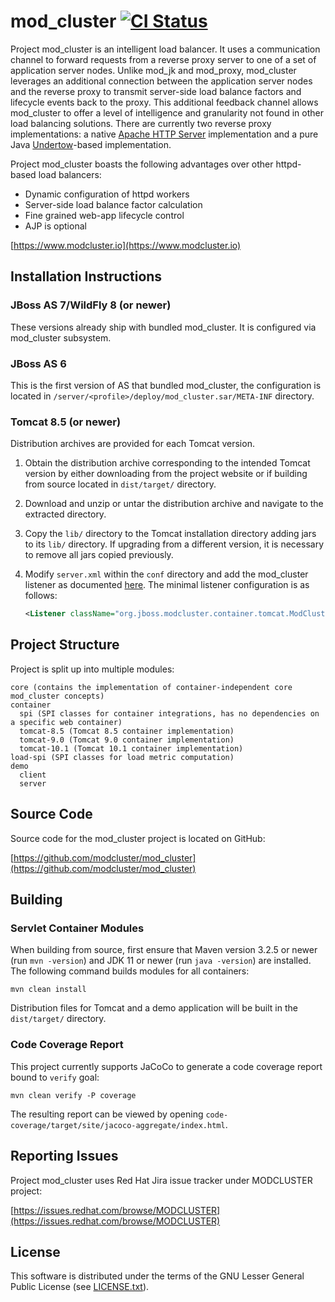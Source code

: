 mod_cluster [![CI Status](https://github.com/modcluster/mod_cluster/workflows/CI/badge.svg)](https://github.com/modcluster/mod_cluster/actions)
===========

Project mod_cluster is an intelligent load balancer. It uses a communication channel to forward requests from a reverse
proxy server to one of a set of application server nodes. Unlike mod_jk and mod_proxy, mod_cluster leverages an
additional connection between the application server nodes and the reverse proxy to transmit server-side load balance
factors and lifecycle events back to the proxy. This additional feedback channel allows mod_cluster to offer a level of
intelligence and granularity not found in other load balancing solutions. There are currently two reverse proxy
implementations: a native [Apache HTTP Server](https://httpd.apache.org/) implementation and a pure Java 
[Undertow](http://undertow.io/)-based implementation.

Project mod_cluster boasts the following advantages over other httpd-based load balancers:

* Dynamic configuration of httpd workers
* Server-side load balance factor calculation
* Fine grained web-app lifecycle control
* AJP is optional

[https://www.modcluster.io](https://www.modcluster.io)


Installation Instructions
-------------------------

### JBoss AS 7/WildFly 8 (or newer)

These versions already ship with bundled mod_cluster. It is configured via mod_cluster
subsystem.


### JBoss AS 6

This is the first version of AS that bundled mod_cluster, the configuration is located in
`/server/<profile>/deploy/mod_cluster.sar/META-INF` directory.


### Tomcat 8.5 (or newer)

Distribution archives are provided for each Tomcat version.

1. Obtain the distribution archive corresponding to the intended Tomcat version by either downloading from the project
   website or if building from source located in `dist/target/` directory.
2. Download and unzip or untar the distribution archive and navigate to the extracted directory.
3. Copy the `lib/` directory to the Tomcat installation directory adding jars to its `lib/` directory. If upgrading from
   a different version, it is necessary to remove all jars copied previously.
4. Modify `server.xml` within the `conf` directory and add the mod_cluster listener as documented
   [here](https://docs.modcluster.io/). The minimal listener configuration is as follows:
   
    ```xml
    <Listener className="org.jboss.modcluster.container.tomcat.ModClusterListener" connectorPort="8080" advertiseInterfaceName="lo0"/>
    ```


Project Structure
-----------------

Project is split up into multiple modules:

```
core (contains the implementation of container-independent core mod_cluster concepts)
container
  spi (SPI classes for container integrations, has no dependencies on a specific web container)
  tomcat-8.5 (Tomcat 8.5 container implementation)
  tomcat-9.0 (Tomcat 9.0 container implementation)
  tomcat-10.1 (Tomcat 10.1 container implementation)
load-spi (SPI classes for load metric computation)
demo
  client
  server
```


Source Code
-----------

Source code for the mod_cluster project is located on GitHub:

[https://github.com/modcluster/mod_cluster](https://github.com/modcluster/mod_cluster)


Building
--------

### Servlet Container Modules

When building from source, first ensure that Maven version 3.2.5 or newer (run `mvn -version`) and JDK 11 or newer
(run `java -version`) are installed. The following command builds modules for all containers:

```
mvn clean install
```

Distribution files for Tomcat and a demo application will be built in the `dist/target/` directory.

### Code Coverage Report

This project currently supports JaCoCo to generate a code coverage report bound to `verify` goal:

```
mvn clean verify -P coverage
```

The resulting report can be viewed by opening `code-coverage/target/site/jacoco-aggregate/index.html`.

Reporting Issues
----------------

Project mod_cluster uses Red Hat Jira issue tracker under MODCLUSTER project:

[https://issues.redhat.com/browse/MODCLUSTER](https://issues.redhat.com/browse/MODCLUSTER)


License
-------

This software is distributed under the terms of the GNU Lesser General Public License (see [LICENSE.txt](LICENSE.txt)).

